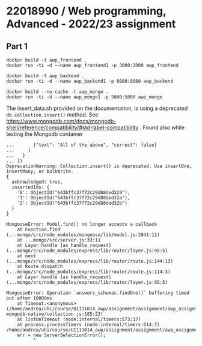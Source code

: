 # 22018990 / Web programming, Advanced - 2022/23 assignment




## Part 1

```
docker build -t awp_frontend .
docker run -ti -d --name awp_frontend1 -p 3000:3000 awp_frontend
```

```
docker build -t awp_backend .
docker run -ti -d --name awp_backend1 -p 8080:8080 awp_backend
```

```
docker build --no-cache -t awp_mongo .
docker run -ti -d --name awp_mongo1 -p 5000:5000 awp_mongo
```




The insert_data.sh provided on the documentation, is using a deprecated `db.collection.insert()` method.
See https://www.mongodb.com/docs/mongodb-shell/reference/compatibility/#std-label-compatibility .
Found also while testing the Mongodb container

```
...       {"text": "All of the above", "correct": false}
...     ]
...   }
... ])
DeprecationWarning: Collection.insert() is deprecated. Use insertOne, insertMany, or bulkWrite.
{
  acknowledged: true,
  insertedIds: {
    '0': ObjectId("643bffc37f72c29d88ded329"),
    '1': ObjectId("643bffc37f72c29d88ded32a"),
    '2': ObjectId("643bffc37f72c29d88ded32b")
  }
}
```



```
MongooseError: Model.find() no longer accepts a callback
    at Function.find (...mongo/src/node_modules/mongoose/lib/model.js:2041:11)
    at ...mongo/src/server.js:33:11
    at Layer.handle [as handle_request] (...mongo/src/node_modules/express/lib/router/layer.js:95:5)
    at next (...mongo/src/node_modules/express/lib/router/route.js:144:13)
    at Route.dispatch (...mongo/src/node_modules/express/lib/router/route.js:114:3)
    at Layer.handle [as handle_request] (...mongo/src/node_modules/express/lib/router/layer.js:95:5)
```


```
MongooseError: Operation `answers_schemas.findOne()` buffering timed out after 10000ms
    at Timeout.<anonymous> (/home/andrea/uhi/course/UI111014_awp/assignment/assignment/awp_assignment/mongo/src/node_modules/mongoose/lib/drivers/node-mongodb-native/collection.js:185:23)
    at listOnTimeout (node:internal/timers:573:17)
    at process.processTimers (node:internal/timers:514:7)
/home/andrea/uhi/course/UI111014_awp/assignment/assignment/awp_assignment/mongo/src/node_modules/mongoose/lib/connection.js:755
    err = new ServerSelectionError();
          ^

```
